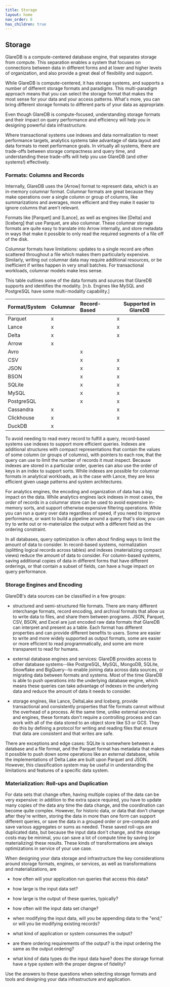 ```yaml
---
title: Storage
layout: home
nav_order: 6
has_children: true
---
```


## Storage

GlareDB is a compute-centered database engine, that separates storage
from compute. This separation enables a system that focuses
on connections between data in different forms and at lower and higher
levels of organization, and also provide a great deal of flexibility
and support.

While GlareDB is compute-centered, it has storage systems, and
supports a number of different storage formats and paradigms. This
multi-paradigm approach means that you can select the storage format
that makes the most sense for your data and your access patterns.
What's more, you can bring different storage formats to different parts
of your data as appropriate.

Even though GlareDB is compute-focused, understanding storage formats
and their impact on query performance and efficiency will help you in
designing powerful data infrastructure.

Where transactional systems use indexes and data normalization to meet
performance targets, analytics systems take advantage of data layout and
data formats to meet performance goals. In virtually all systems,
there are trade-offs between storage compactness and query time, and
understanding these trade-offs will help you use GlareDB (and other
systems!) effectively.

### Formats: Columns and Records

Internally, GlareDB uses the [Arrow] format to represent data, which
is an in-memory columnar format. Columnar formats are great because
they make operations over a single column or group of columns, like
summarizations and averages, more efficient and they make it easier to
ignore columns that aren't relevant.

Formats like [Parquet] and [Lance], as well as engines like [Delta]
and [Iceberg] that use Parquet, are also columnar. These columnar
storage formats are quite easy to translate into Arrow internally, and
store metadata in ways that make it possible to only read the required
segments of a file off of the disk.

Columnar formats have limitations: updates to a single record are
often scattered throughout a file which makes them particularly
expensive. Similarly, writing out columnar data may require
additional resources, or be inefficient if writes happen in very small
batches. For transactional workloads, columnar models make less sense.

This table outlines some of the data formats and sources that GlareDB
supports and identifies the modality. [n.b. Engines like MySQL and
PostgreSQL have some multi-modality capability.]

| Format/System | Columnar | Record-Based | Supported in GlareDB |
|:--------------|:---------|:-------------|----------------------|
| Parquet       | x        |              | x                    |
| Lance         | x        |              | x                    |
| Delta         | x        |              | x                    |
| Arrow         | x        |              |                      |
| Avro          |          | x            |                      |
| CSV           |          | x            | x                    |
| JSON          |          | x            | x                    |
| BSON          |          | x            | x                    |
| SQLite        |          | x            | x                    |
| MySQL         |          | x            | x                    |
| PostgreSQL    |          | x            | x                    |
| Cassandra     | x        |              | x                    |
| Clickhouse    | x        |              | x                    |
| DuckDB        | x        |              |                      |

To avoid needing to read every record to fulfill a query, record-based
systems use indexes to support more efficient queries. Indexes are
additional structures with compact representations that contain the
values of some column (or groups of columns), with pointers to each
row, that the query can use to limit the number of records it must
inspect. Because indexes are stored in a particular order, queries can
also use the order of keys in an index to support sorts. While indexes
are possible for columnar formats in analytical workloads, as is the
case with Lance, they are less efficient given usage patterns and
system architectures.

For analytics engines, the encoding and organization of data has a big
impact on the data. While analytics engines lack indexes in most
cases, the _order_ of records in a columnar store can be used to avoid
expensive in-memory sorts, and support otherwise expensive filtering
operations. While you can run a query over data regardless of speed,
if you need to improve performance, or want to build a pipeline around
a query that's slow, you can try to write out or re-materialize the
output with a different field as the ordering constraint.

In all databases, query optimization is often about finding ways to
limit the amount of data to consider. In record-based systems,
normalization (splitting logical records across tables) and indexes
(materializing compact views) reduce the amount of data to
consider. For column-based systems, saving additional copies of data
in different forms that have different orderings, or that contain a subset
of fields, can have a huge impact on query performance.

<!-- TODO: connect to "use COPY TO to materialize different views of your data" -->

### Storage Engines and Encoding

GlareDB's data sources can be classified in a few groups:

- structured and semi-structured file formats. There are many
  different interchange formats, record encoding, and archival formats
  that allow us to write data to files, and share them between
  programs. JSON, Parquet, CSV, BSON, and Excel are just encoded raw
  data formats that GlareDB can interpret and present as a table. Each
  format has different properties and can provide different benefits
  to users. Some are easier to write and more widely supported as
  output formats, some are easier or more efficient to read
  programmatically, and some are more transparent to read for humans.

- external database engines and services: GlareDB provides access to
  other database systems--like PostgreSQL, MySQL, MongoDB, SQLite,
  Snowflake and BigQuery--to enable joining data across data sources,
  or migrating data between formats and systems. Most of the time
  GlareDB is able to push operations _into_ the underlying database
  engine, which means these queries can take advantage of indexes in
  the underlying data and reduce the amount of data it needs to
  consider.

- storage engines, like Lance, DeltaLake and Iceberg, provide
  transactional and consistently properties that file formats cannot
  without the overhead of a process. At the same time, unlike external
  services and engines, these formats don't require a controlling
  process and can work with all of the data stored to an object store
  like S3 or GCS. They do this by defining a protocol for writing and
  reading files that ensure that data are consistent and that writes
  are safe.

There are exceptions and edge cases: SQLite is somewhere between a
database and a file format, and the Parquet format has metadata that
makes it possible to push down some operations like an external
database, while the implementations of Delta Lake are built upon
Parquet and JSON. However, this classification system may be useful
in understanding the limitations and features of a specific data
system.

### Materialization: Roll-ups and Duplication

For data sets that change often, having multiple copies of the
data can be very expensive: in addition to the extra space required,
you have to update many copies of the data any time the data change,
and the coordination can become quite complex. However, for historic
data, or data that don't change after they're written, storing the data
in more than one form can support different queries, or save the data
in a grouped order or pre-compute and save various aggregates or sums
as needed. These saved roll-ups are duplicated data, but because the
input data don't change, and the storage costs may be minimal, you
can save a lot of compute time by saving (or materializing) these
results. These kinds of transformations are always optimizations in
service of your use case.

When designing your data storage and infrastructure the key
considerations around storage formats, engines, or services, as
well as transformations and materializations, are

- how often will your application run queries that access this data?

- how large is the input data set?

- how large is the output of these queries, typically?

- how often will the input data set change?

- when modifying the input data, will you be appending data to the "end,"
  or will you be modifying existing records?

- what kind of application or system consumes the output?

- are there ordering requirements of the output? is the input ordering
  the same as the output ordering?

- what kind of data types do the input data have? does the
  storage format have a type system with the proper degree of
  fidelity?

Use the answers to these questions when selecting storage formats and
tools and designing your data infrastructure and application.
